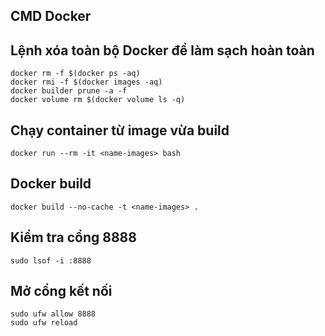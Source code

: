 CMD Docker
--------


## Lệnh xóa toàn bộ Docker để làm sạch hoàn toàn

```
docker rm -f $(docker ps -aq)
docker rmi -f $(docker images -aq)
docker builder prune -a -f
docker volume rm $(docker volume ls -q)

```

## Chạy container từ image vừa build

```
docker run --rm -it <name-images> bash

```

## Docker build

```
docker build --no-cache -t <name-images> .
```

## Kiểm tra cổng 8888

```
sudo lsof -i :8888
```

## Mở cổng kết nối

```
sudo ufw allow 8888
sudo ufw reload
```







